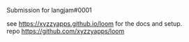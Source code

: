 Submission for langjam#0001

see https://xyzzyapps.github.io/loom for the docs and setup.  
repo https://github.com/xyzzyapps/loom

